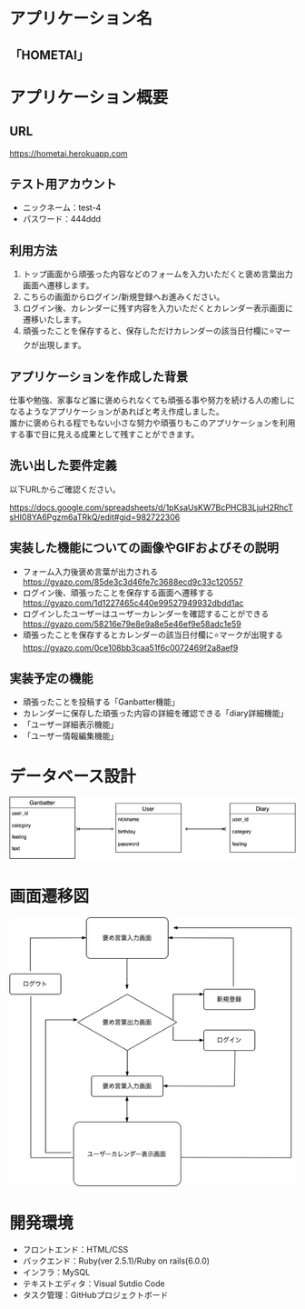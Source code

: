 # アプリケーション名  
## 「HOMETAI」  
# アプリケーション概要  

## URL  
 https://hometai.herokuapp.com
## テスト用アカウント  
- ニックネーム：test-4
- パスワード：444ddd  

## 利用方法  
1. トップ画面から頑張った内容などのフォームを入力いただくと褒め言葉出力画面へ遷移します。  
2.  こちらの画面からログイン/新規登録へお進みください。  
3.  ログイン後、カレンダーに残す内容を入力いただくとカレンダー表示画面に遷移いたします。  
4.  頑張ったことを保存すると、保存しただけカレンダーの該当日付欄に⭐️マークが出現します。  

## アプリケーションを作成した背景  
仕事や勉強、家事など誰に褒められなくても頑張る事や努力を続ける人の癒しになるようなアプリケーションがあればと考え作成しました。  
誰かに褒められる程でもない小さな努力や頑張りもこのアプリケーションを利用する事で目に見える成果として残すことができます。  

## 洗い出した要件定義  
以下URLからご確認ください。  

https://docs.google.com/spreadsheets/d/1pKsaUsKW7BcPHCB3LjuH2RhcTsHI08YA6Pgzm6aTRkQ/edit#gid=982722306
## 実装した機能についての画像やGIFおよびその説明   
- フォーム入力後褒め言葉が出力される  
https://gyazo.com/85de3c3d46fe7c3688ecd9c33c120557
- ログイン後、頑張ったことを保存する画面へ遷移する  
https://gyazo.com/1d1227465c440e99527949932dbdd1ac
- ログインしたユーザーはユーザーカレンダーを確認することができる  
https://gyazo.com/58216e79e8e9a8e5e46ef9e58adc1e59
- 頑張ったことを保存するとカレンダーの該当日付欄に⭐️マークが出現する  
https://gyazo.com/0ce108bb3caa51f6c0072469f2a8aef9



## 実装予定の機能 
- 頑張ったことを投稿する「Ganbatter機能」  
- カレンダーに保存した頑張った内容の詳細を確認できる「diary詳細機能」  
- 「ユーザー詳細表示機能」  
- 「ユーザー情報編集機能」  

# データベース設計  

![データベース設計](https://github.com/muttta/HOMETAI/blob/master/app/assets/images/hometai_DB.png)  


  
# 画面遷移図  
![画面遷移](https://github.com/muttta/HOMETAI/blob/master/app/assets/images/hometai_views.png)  

# 開発環境  
- フロントエンド：HTML/CSS  
- バックエンド：Ruby(ver 2.5.1)/Ruby on rails(6.0.0)  
- インフラ：MySQL  
- テキストエディタ：Visual Sutdio Code  
- タスク管理：GitHubプロジェクトボード  
